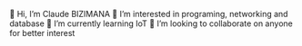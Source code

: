 👋 Hi, I’m Claude BIZIMANA
👀 I’m interested in programing, networking and database
🌱 I’m currently learning IoT
💞️ I’m looking to collaborate on anyone for better interest
